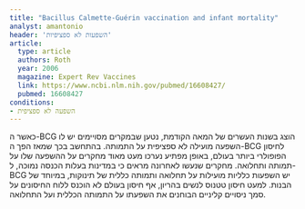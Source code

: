 ```yaml
---
title: "Bacillus Calmette-Guérin vaccination and infant mortality"
analyst: amantonio
header: 'השפעות לא ספציפיות'
article:
  type: article
  authors: Roth
  year: 2006
  magazine: Expert Rev Vaccines
  link: https://www.ncbi.nlm.nih.gov/pubmed/16608427/
  pubmed: 16608427
conditions:
- השפעה לא ספציפית
---
```


כאשר ה-BCG הוצג בשנות העשרים של המאה הקודמת, נטען שבמקרים מסויימים יש לו השפעה מועילה לא ספציפית על התמותה. בהתחשב בכך שמאז הפך ה-BCG לחיסון הפופולרי ביותר בעולם, באופן מפתיע נערכו מעט מאוד מחקרים על ההשפעה שלו על תמותה ותחלואה.
מחקרים שנעשו לאחרונה מראים כי במדינות בעלות הכנסה נמוכה, ל-BCG יש השפעות כלליות מועילות על תחלואה ותמותה כללית של תינוקות, במיוחד של הבנות.
למעט חיסון טטנוס לנשים בהריון, אף חיסון בעולם לא הוכנס ללוח החיסונים על סמך ניסויים קליניים הבוחנים את השפעתו על התמותה הכללית ועל התחלואה.

